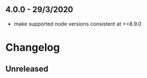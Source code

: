 
## 4.0.0 - 29/3/2020

- make supported node versions consistent at >=8.9.0
# Changelog

## Unreleased

